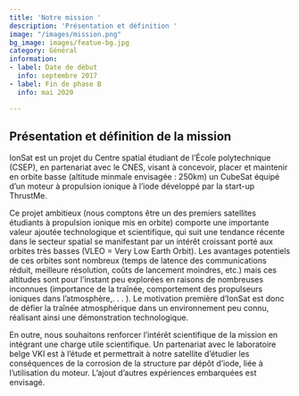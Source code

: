 ```yaml
---
title: 'Notre mission '
description: 'Présentation et définition '
image: "/images/mission.png"
bg_image: images/featue-bg.jpg
category: Général
information:
- label: Date de début
  info: septembre 2017
- label: Fin de phase B
  info: mai 2020

---
```

## Présentation et définition de la mission

IonSat est un projet du Centre spatial étudiant  de l’École polytechnique (CSEP), en partenariat avec le CNES, visant à concevoir, placer et maintenir en orbite basse (altitude minmale envisagée : 250km) un CubeSat équipé d’un moteur à propulsion ionique à l’iode développé par la start-up ThrustMe.

Ce projet ambitieux (nous comptons être un des premiers satellites étudiants à propulsion ionique mis en orbite) comporte une importante valeur ajoutée technologique et scientifique, qui suit une tendance récente dans le secteur spatial se manifestant par un intérêt croissant porté aux orbites très basses (VLEO = Very Low Earth Orbit). Les avantages potentiels de ces orbites sont nombreux (temps de latence des communications réduit, meilleure résolution, coûts de lancement moindres, etc.) mais ces altitudes sont pour l’instant peu explorées en raisons de nombreuses inconnues (importance de la traînée, comportement des propulseurs ioniques dans l’atmosphère,. . . ). Le motivation première d’IonSat est donc de défier la traînée atmosphérique dans un environnement peu connu, réalisant ainsi une démonstration technologique.

En outre, nous souhaitons renforcer l’intérêt scientifique de la mission en intégrant une charge utile scientifique. Un partenariat avec le laboratoire belge VKI est à l’étude et permettrait à notre satellite d’étudier les conséquences de la corrosion de la structure par dépôt d’iode, liée à l’utilisation du moteur. L’ajout d’autres expériences embarquées est envisagé.